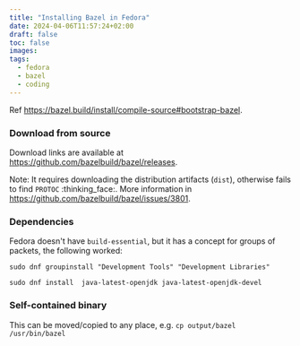 ```yaml
---
title: "Installing Bazel in Fedora"
date: 2024-04-06T11:57:24+02:00
draft: false
toc: false
images:
tags: 
  - fedora
  - bazel
  - coding
---
```


Ref https://bazel.build/install/compile-source#bootstrap-bazel.

### Download from source

Download links are available at https://github.com/bazelbuild/bazel/releases.

Note: It requires downloading the distribution artifacts (`dist`), otherwise fails to find `PROTOC` :thinking_face:. More information in https://github.com/bazelbuild/bazel/issues/3801.


### Dependencies

Fedora doesn't have `build-essential`, but it has a concept for groups of packets, the following worked:

`sudo dnf groupinstall "Development Tools" "Development Libraries"`

`sudo dnf install  java-latest-openjdk java-latest-openjdk-devel`

### Self-contained binary

This can be moved/copied to any place, e.g. `cp output/bazel /usr/bin/bazel`

